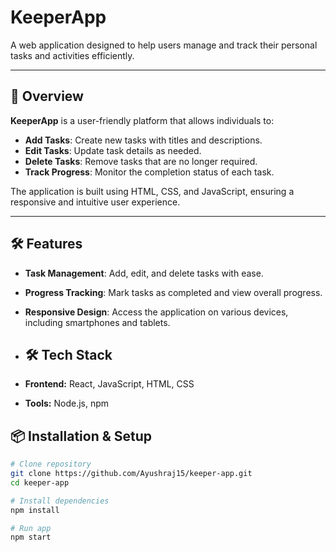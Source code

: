 # KeeperApp

A web application designed to help users manage and track their personal tasks and activities efficiently.

---

## 📌 Overview

**KeeperApp** is a user-friendly platform that allows individuals to:

- **Add Tasks**: Create new tasks with titles and descriptions.
- **Edit Tasks**: Update task details as needed.
- **Delete Tasks**: Remove tasks that are no longer required.
- **Track Progress**: Monitor the completion status of each task.

The application is built using HTML, CSS, and JavaScript, ensuring a responsive and intuitive user experience.

---

## 🛠️ Features

- **Task Management**: Add, edit, and delete tasks with ease.
- **Progress Tracking**: Mark tasks as completed and view overall progress.
- **Responsive Design**: Access the application on various devices, including smartphones and tablets.

- ## 🛠️ Tech Stack
- **Frontend:** React, JavaScript, HTML, CSS  
- **Tools:** Node.js, npm  

## 📦 Installation & Setup
```bash
# Clone repository
git clone https://github.com/Ayushraj15/keeper-app.git
cd keeper-app

# Install dependencies
npm install

# Run app
npm start


